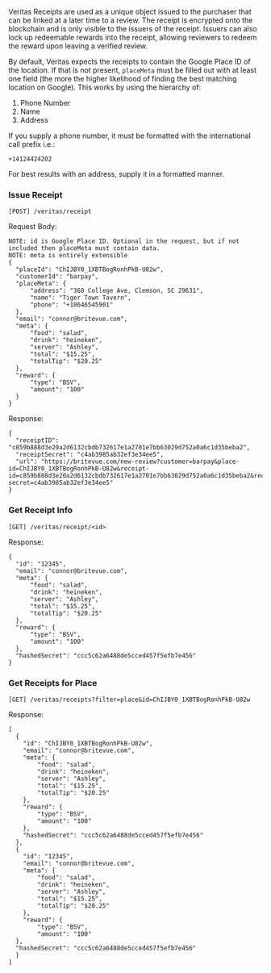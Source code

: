 Veritas Receipts are used as a unique object issued to the purchaser that can
be linked at a later time to a review. The receipt is encrypted onto the
blockchain and is only visible to the issuers of the receipt. Issuers can also
lock up redeemable rewards into the receipt, allowing reviewers to redeem the
reward upon leaving a verified review.

By default, Veritas expects the receipts to contain the Google Place ID of the
location. If that is not present, `placeMeta` must be filled out with at least
one field (the more the higher likelihood of finding the best matching location
on Google). This works by using the hierarchy of:
1. Phone Number
1. Name
1. Address

If you supply a phone number, it must be formatted with the international call
prefix i.e.:
```
+14124424202
```

For best results with an address, supply it in a formatted manner.

### Issue Receipt

`[POST] /veritas/receipt`

Request Body:
```
NOTE: id is Google Place ID. Optional in the request, but if not included then placeMeta must contain data.
NOTE: meta is entirely extensible
{
  "placeId": "ChIJBY0_1XBTBogRonhPkB-U82w",
  "customerId": "barpay",
  "placeMeta": {
      "address": "368 College Ave, Clemson, SC 29631",
      "name": "Tiger Town Tavern",
      "phone": "+18646545901"
  },
  "email": "connor@britevue.com",
  "meta": {
      "food": "salad",
      "drink": "heineken",
      "server": "Ashley",
      "total": "$15.25",
      "totalTip": "$20.25"
  },
  "reward": {
      "type": "BSV",
      "amount": "100"
  }
}
```

Response:
```
{
  "receiptID": "c859b888d3e20a2d6132cbdb732617e1a2701e7bb63029d752a0a6c1d35beba2",
  "receiptSecret": "c4ab3985ab32ef3e34ee5",
  "url": "https://britevue.com/new-review?customer=barpay&place-id=ChIJBY0_1XBTBogRonhPkB-U82w&receipt-id=c859b888d3e20a2d6132cbdb732617e1a2701e7bb63029d752a0a6c1d35beba2&receipt-secret=c4ab3985ab32ef3e34ee5"
}
```

### Get Receipt Info

`[GET] /veritas/receipt/<id>`

Response:
```
{
  "id": "12345", 
  "email": "connor@britevue.com",
  "meta": {
      "food": "salad",
      "drink": "heineken",
      "server": "Ashley",
      "total": "$15.25",
      "totalTip": "$20.25"
  },
  "reward": {
      "type": "BSV",
      "amount": "100"
  },
  "hashedSecret": "ccc5c62a6488de5cced457f5efb7e456"
}
```

### Get Receipts for Place

`[GET] /veritas/receipts?filter=place&id=ChIJBY0_1XBTBogRonhPkB-U82w`

Response:

```
[
  {
    "id": "ChIJBY0_1XBTBogRonhPkB-U82w", 
    "email": "connor@britevue.com",
    "meta": {
        "food": "salad",
        "drink": "heineken",
        "server": "Ashley",
        "total": "$15.25",
        "totalTip": "$20.25"
    },
    "reward": {
        "type": "BSV",
        "amount": "100"
    },
    "hashedSecret": "ccc5c62a6488de5cced457f5efb7e456"
  },
  {
    "id": "12345", 
    "email": "connor@britevue.com",
    "meta": {
        "food": "salad",
        "drink": "heineken",
        "server": "Ashley",
        "total": "$15.25",
        "totalTip": "$20.25"
    },
    "reward": {
        "type": "BSV",
        "amount": "100"
  },
  "hashedSecret": "ccc5c62a6488de5cced457f5efb7e456"
  }
]
```
